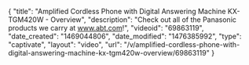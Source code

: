 {
    "title": "Amplified Cordless Phone with Digital Answering Machine KX-TGM420W - Overview",
    "description": "Check out all of the Panasonic products we carry at www.abt.com!",
    "videoid": "69863119",
    "date_created": "1469044806",
    "date_modified": "1476385992",
    "type": "captivate",
    "layout": "video",
    "url": "\/v\/amplified-cordless-phone-with-digital-answering-machine-kx-tgm420w-overview\/69863119"
}